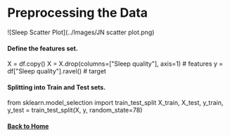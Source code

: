 # Preprocessing the Data
![Sleep Scatter Plot](../Images/JN scatter plot.png)
#### Define the features set.
X = df.copy()
X = X.drop(columns=["Sleep quality"], axis=1) # features
y = df["Sleep quality"].ravel() # target

#### Splitting into Train and Test sets.
from sklearn.model_selection import train_test_split
X_train, X_test, y_train, y_test = train_test_split(X, y, random_state=78)




#### [Back to Home](https://mtomison.github.io/Sleep_Analysis/)
